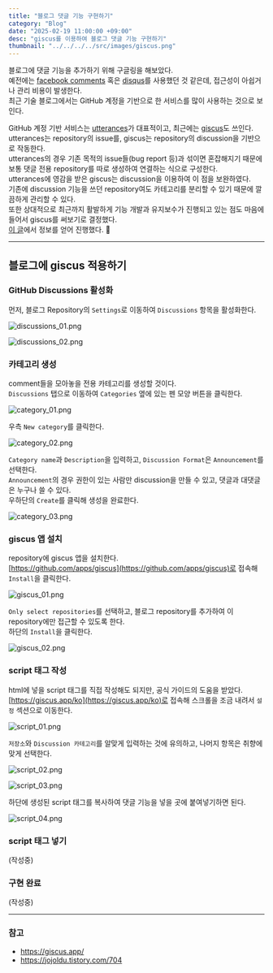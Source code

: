 ```yaml
---
title: "블로그 댓글 기능 구현하기"
category: "Blog"
date: "2025-02-19 11:00:00 +09:00"
desc: "giscus를 이용하여 블로그 댓글 기능 구현하기"
thumbnail: "../../../../src/images/giscus.png"
---
```


블로그에 댓글 기능을 추가하기 위해 구글링을 해보았다.<br>
예전에는 [facebook comments](https://developers.facebook.com/products/social-plugins/comments/) 혹은 [disqus](https://blog.disqus.com/)를 사용했던 것 같은데, 접근성이 아쉽거나 관리 비용이 발생한다.<br>
최근 기술 블로그에서는 GitHub 계정을 기반으로 한 서비스를 많이 사용하는 것으로 보인다.

GitHub 계정 기반 서비스는 [utterances](https://utteranc.es/)가 대표적이고, 최근에는 [giscus](https://giscus.app/)도 쓰인다.<br>
utterances는 repository의 issue를, giscus는 repository의 discussion을 기반으로 작동한다.<br>
utterances의 경우 기존 목적의 issue들(bug report 등)과 섞이면 혼잡해지기 때문에 보통 댓글 전용 repository를 따로 생성하여 연결하는 식으로 구성한다.<br>
utterances에 영감을 받은 giscus는 discussion을 이용하여 이 점을 보완하였다.<br>
기존에 discussion 기능을 쓰던 repository여도 카테고리를 분리할 수 있기 때문에 깔끔하게 관리할 수 있다.<br>
또한 상대적으로 최근까지 활발하게 기능 개발과 유지보수가 진행되고 있는 점도 마음에 들어서 giscus를 써보기로 결정했다.<br>
[이 글](https://jojoldu.tistory.com/704)에서 정보를 얻어 진행했다. 🙏

---

## 블로그에 giscus 적용하기

### GitHub Discussions 활성화

먼저, 블로그 Repository의 `Settings`로 이동하여 `Discussions` 항목을 활성화한다.

![discussions_01.png](discussions_01.png)

![discussions_02.png](discussions_02.png)

### 카테고리 생성

comment들을 모아놓을 전용 카테고리를 생성할 것이다.<br>
`Discussions` 탭으로 이동하여 `Categories` 옆에 있는 펜 모양 버튼을 클릭한다.

![category_01.png](category_01.png)

우측 `New category`를 클릭한다.

![category_02.png](category_02.png)

`Category name`과 `Description`을 입력하고, `Discussion Format`은 `Announcement`를 선택한다.<br>
`Announcement`의 경우 권한이 있는 사람만 discussion을 만들 수 있고, 댓글과 대댓글은 누구나 쓸 수 있다.<br>
우하단의 `Create`를 클릭해 생성을 완료한다.

![category_03.png](category_03.png)

### giscus 앱 설치

repository에 giscus 앱을 설치한다.<br>
[https://github.com/apps/giscus](https://github.com/apps/giscus)로 접속해 `Install`을 클릭한다.

![giscus_01.png](giscus_01.png)

`Only select repositories`를 선택하고, 블로그 repository를 추가하여 이 repository에만 접근할 수 있도록 한다.<br>
하단의 `Install`을 클릭한다.

![giscus_02.png](giscus_02.png)

### script 태그 작성

html에 넣을 script 태그를 직접 작성해도 되지만, 공식 가이드의 도움을 받았다.
[https://giscus.app/ko](https://giscus.app/ko)로 접속해 스크롤을 조금 내려서 `설정` 섹션으로 이동한다.

![script_01.png](script_01.png)

`저장소`와 `Discussion 카테고리`를 알맞게 입력하는 것에 유의하고, 나머지 항목은 취향에 맞게 선택한다.

![script_02.png](script_02.png)

![script_03.png](script_03.png)

하단에 생성된 script 태그를 복사하여 댓글 기능을 넣을 곳에 붙여넣기하면 된다.

![script_04.png](script_04.png)

### script 태그 넣기

(작성중)

### 구현 완료

(작성중)

---

### 참고

- https://giscus.app/
- https://jojoldu.tistory.com/704
